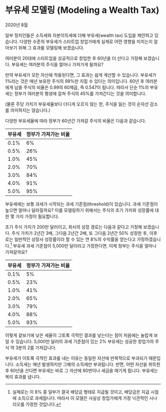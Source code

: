 # 부유세 모델링 (Modeling a Wealth Tax)

2020년 8월

일부 정치인들은 소득세와 자본이득세에 더해 부유세(wealth tax) 도입을 제안하고 있습니다. 다양한 수준의 부유세가 스타트업 창업가에게 실제로 어떤 영향을 미치는지 알아보기 위해 그 효과를 모델링해 보겠습니다.

여러분이 20대에 스타트업을 성공적으로 창업한 후 60년을 더 산다고 가정해 보겠습니다. 부유세는 여러분의 주식을 얼마나 가져가게 될까요?

만약 부유세가 모든 자산에 적용된다면, 그 효과는 쉽게 계산할 수 있습니다. 부유세가 1%라는 것은 매년 보유한 주식의 99%만 지킬 수 있다는 의미입니다. 60년 후 여러분에게 남을 주식의 비율은 0.99의 60제곱, 즉 0.547이 됩니다. 따라서 단순 1%의 부유세는 정부가 여러분의 평생에 걸쳐 주식의 45%를 가져간다는 것을 의미합니다.

(물론 주당 가치가 부유세율보다 더디게 오르지 않는 한, 주식을 잃는 것이 순자산 감소를 의미하지는 않습니다.)

다양한 부유세율에 따라 정부가 60년간 가져갈 주식의 비율은 다음과 같습니다.

| 부유세 | 정부가 가져가는 비율 |
| :--- | :--- |
| 0.1% | 6% |
| 0.5% | 26% |
| 1.0% | 45% |
| 2.0% | 70% |
| 3.0% | 84% |
| 4.0% | 91% |
| 5.0% | 95% |

부유세에는 보통 과세가 시작되는 과세 기준점(threshold)이 있습니다. 과세 기준점이 높으면 얼마나 달라질까요? 이를 모델링하기 위해서는 주식의 초기 가치와 성장률에 대한 몇 가지 가정이 필요합니다.

초기 주식 가치가 200만 달러이고, 회사의 성장 경로는 다음과 같다고 가정해 보겠습니다. 주식 가치가 2년간 3배, 그다음 2년간 2배, 또 그다음 2년간 50% 성장한 후, 이후로는 일반적인 상장사 성장률이라 할 수 있는 연 8%의 수익률을 얻는다고 가정하겠습니다.[^1] 부유세 과세 기준점이 5,000만 달러라고 가정한다면, 이제 정부는 주식을 얼마나 가져갈까요?

| 부유세 | 정부가 가져가는 비율 |
| :--- | :--- |
| 0.1% | 5% |
| 0.5% | 23% |
| 1.0% | 41% |
| 2.0% | 65% |
| 3.0% | 79% |
| 4.0% | 88% |
| 5.0% | 93% |

이렇게 겉보기에 낮은 세율이 그토록 극적인 결과를 낳는다는 점이 처음에는 놀랍게 보일 수 있습니다. 5,000만 달러의 과세 기준점이 있는 2% 부유세는 성공한 창업가의 주식 약 3분의 2를 가져갑니다.

부유세가 이토록 극적인 효과를 내는 이유는 동일한 자산에 반복적으로 부과되기 때문입니다. 소득세는 매년 발생하지만 그해의 소득에만 부과됩니다. 반면, 어떤 자산을 취득한 후 60년을 산다면 부유세는 바로 그 자산에 60번이나 세금을 매기게 됩니다. 부유세는 복리 효과를 냅니다.

[^1]: 실제로는 이 8% 중 일부가 결국 배당금 형태로 지급될 것이고, 배당금은 지급 시점에 소득으로 과세됩니다. 따라서 이 모델은 사실상 창업가에게 가장 낙관적인 시나리오를 가정한 것입니다.